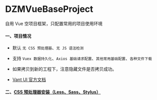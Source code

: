 # DZMVueBaseProject

自用 Vue 空项目框架，只配置常用的项目使用环境

#### 一、项目情况

* 默认 `无 CSS 预处理器`、`无 JS 语法检测`

* 支持 `Vuex 数据持久化`、`Axios 基础请求配置`、`其他常用基础配置`、`各种文件下载`

* 如果拷贝到新的工程下，注意隐藏文件是否拷贝成功。

* [Vant UI 官方文档](https://design.youzan.com/components.html)

#### 二、[CSS 预处理器安装（Less、Sass、Stylus）](https://blog.csdn.net/zz00008888/article/details/118525946)


